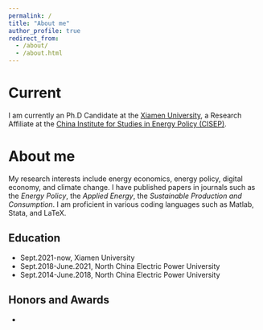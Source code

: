 ```yaml
---
permalink: /
title: "About me"
author_profile: true
redirect_from: 
  - /about/
  - /about.html
---
```



Current
======
I am currently an Ph.D Candidate at the [Xiamen University](https://www.xmu.edu.cn), a Research Affiliate at the [China Institute for Studies in Energy Policy (CISEP)](https://cicep.xmu.edu.cn/). 

About me
======
My research interests include energy economics, energy policy, digital economy, and climate change. I have published papers in journals such as the *Energy Policy*, the *Applied Energy*, the *Sustainable Production and Consumption*.  I am proficient in various coding languages such as Matlab, Stata, and LaTeX. 

Education
------
- Sept.2021-now, Xiamen University
- Sept.2018-June.2021, North China Electric Power University
- Sept.2014-June.2018, North China Electric Power University

Honors and Awards
------
- 



